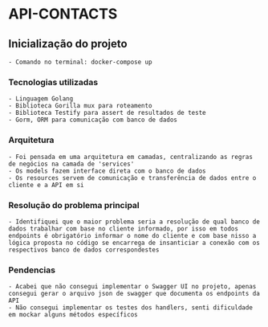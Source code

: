 # API-CONTACTS

 ## Inicialização do projeto
    - Comando no terminal: docker-compose up
 ### Tecnologias utilizadas
    - Linguagem Golang
    - Biblioteca Gorilla mux para roteamento
    - Biblioteca Testify para assert de resultados de teste
    - Gorm, ORM para comunicação com banco de dados

### Arquitetura
    - Foi pensada em uma arquitetura em camadas, centralizando as regras de negócios na camada de 'services'
    - Os models fazem interface direta com o banco de dados
    - Os resources servem de comunicação e transferência de dados entre o cliente e a API em si

### Resolução do problema principal
    - Identifiquei que o maior problema seria a resolução de qual banco de dados trabalhar com base no cliente informado, por isso em todos endpoints é obrigatório informar o nome do cliente e com base nisso a lógica proposta no código se encarrega de insanticiar a conexão com os respectivos banco de dados correspondestes

### Pendencias
    - Acabei que não consegui implementar o Swagger UI no projeto, apenas consegui gerar o arquivo json de swagger que documenta os endpoints da API
    - Não consegui implementar os testes dos handlers, senti dificuldade em mockar alguns métodos específicos
